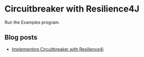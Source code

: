 # Circuitbreaker with Resilience4J

Run the Examples program.

## Blog posts

* [Implementing Circuitbreaker with Resilience4j](https://reflectoring.io/circuitbreaker-with-resilience4j)


